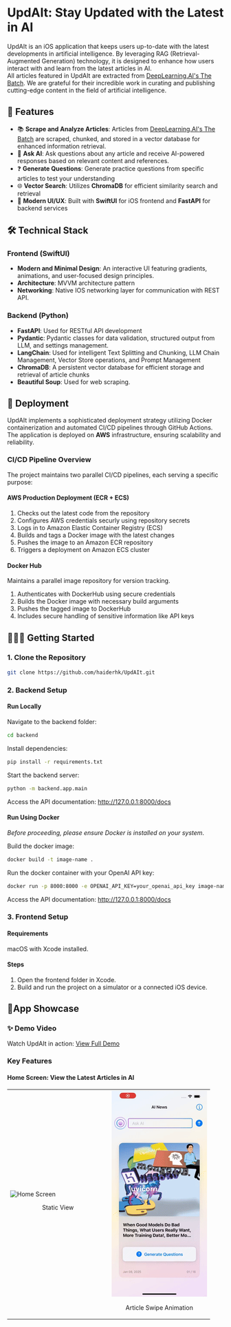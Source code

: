 # UpdAIt: Stay Updated with the Latest in AI

UpdAIt is an iOS application that keeps users up-to-date with the latest developments in artificial intelligence. By leveraging RAG (Retrieval-Augmented Generation) technology, it is designed to enhance how users interact with and learn from the latest articles in AI.  
All articles featured in UpdAIt are extracted from [DeepLearning.AI's The Batch](https://www.deeplearning.ai/the-batch/). We are grateful for their incredible work in curating and publishing cutting-edge content in the field of artificial intelligence.

## 🌟 Features

- 📚 **Scrape and Analyze Articles**: Articles from [DeepLearning.AI's The Batch](https://www.deeplearning.ai/the-batch/) are scraped, chunked, and stored in a vector database for enhanced information retrieval.
- 🤖 **Ask AI**: Ask questions about any article and receive AI-powered responses based on relevant content and references.
- ❓ **Generate Questions**: Generate practice questions from specific articles to test your understanding
- 🌐 **Vector Search**: Utilizes **ChromaDB** for efficient similarity search and retrieval
- 📱 **Modern UI/UX**: Built with **SwiftUI** for iOS frontend and **FastAPI** for backend services

## 🛠️ Technical Stack

### Frontend (SwiftUI)

- **Modern and Minimal Design**: An interactive UI featuring gradients, animations, and user-focused design principles.
- **Architecture**: MVVM architecture pattern
- **Networking**: Native IOS networking layer for communication with REST API.

### Backend (Python)

- **FastAPI**: Used for RESTful API development
- **Pydantic**: Pydantic classes for data validation, structured output from LLM, and settings management.
- **LangChain**: Used for intelligent Text Splitting and Chunking, LLM Chain Management, Vector Store operations, and Prompt Management
- **ChromaDB**: A persistent vector database for efficient storage and retrieval of article chunks
- **Beautiful Soup**: Used for web scraping.

## 🚀 Deployment

UpdAIt implements a sophisticated deployment strategy utilizing Docker containerization and automated CI/CD pipelines through GitHub Actions. The application is deployed on **AWS** infrastructure, ensuring scalability and reliability.

### CI/CD Pipeline Overview

The project maintains two parallel CI/CD pipelines, each serving a specific purpose:

#### AWS Production Deployment (ECR + ECS)

1.  Checks out the latest code from the repository
2.  Configures AWS credentials securly using repository secrets
3.  Logs in to Amazon Elastic Container Registry (ECS)
4.  Builds and tags a Docker image with the latest changes
5.  Pushes the image to an Amazon ECR repository
6.  Triggers a deployment on Amazon ECS cluster

#### Docker Hub

Maintains a parallel image repository for version tracking.

1. Authenticates with DockerHub using secure credentials
2. Builds the Docker image with necessary build arguments
3. Pushes the tagged image to DockerHub
4. Includes secure handling of sensitive information like API keys

## 👨🏻‍💻 Getting Started

### 1. Clone the Repository

```bash
git clone https://github.com/haiderhk/UpdAIt.git
```

### 2. Backend Setup

#### Run Locally

Navigate to the backend folder:

```bash
cd backend
```

Install dependencies:

```bash
pip install -r requirements.txt
```

Start the backend server:

```bash
python -m backend.app.main
```

Access the API documentation:
http://127.0.0.1:8000/docs

#### Run Using Docker

_Before proceeding, please ensure Docker is installed on your system_.

Build the docker image:

```bash
docker build -t image-name .
```

Run the docker container with your OpenAI API key:

```bash
docker run -p 8000:8000 -e OPENAI_API_KEY=your_openai_api_key image-name
```

Access the API documentation:
http://127.0.0.1:8000/docs

### 3. Frontend Setup

#### Requirements

macOS with Xcode installed.

#### Steps

1. Open the frontend folder in Xcode.
2. Build and run the project on a simulator or a connected iOS device.

## 📱App Showcase

### ✨ Demo Video

Watch UpdAIt in action: [View Full Demo](https://www.youtube.com/watch?v=IGxbcbiQzRY)

### Key Features

#### Home Screen: View the Latest Articles in AI

<table> <tr> <td width="50%"> <img src="assets/HomeScreen.PNG" alt="Home Screen" width="100%"> <p align="center">Static View</p> </td> <td width="50%"> <img src="assets/homescreen.gif" alt="Home Screen Animation" width="100%"> <p align="center">Article Swipe Animation</p> </td> </tr> </table>
